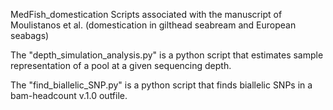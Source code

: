 MedFish_domestication
Scripts associated with the manuscript of Moulistanos et al. (domestication in gilthead seabream and European seabags)

The "depth_simulation_analysis.py" is a python script that estimates sample representation of a pool at a given sequencing depth.

The "find_biallelic_SNP.py" is a python script that finds biallelic SNPs in a bam-headcount v.1.0 outfile.
